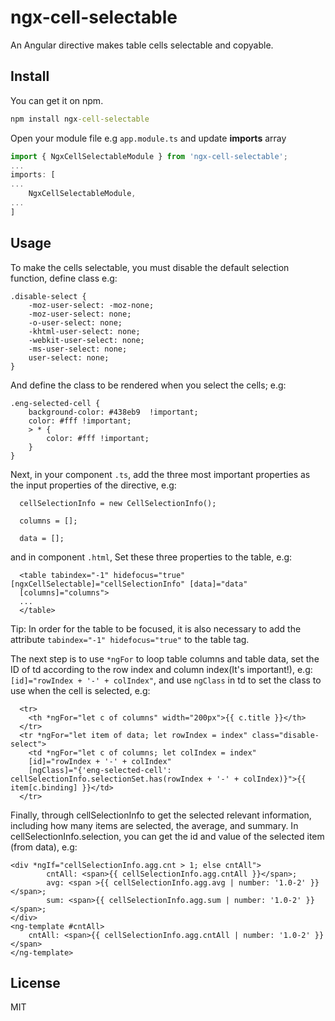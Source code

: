 # ngx-cell-selectable

An Angular directive makes table cells selectable and copyable.

## Install

You can get it on npm.

```bat
npm install ngx-cell-selectable
```

Open your module file e.g `app.module.ts` and update **imports** array

```ts
import { NgxCellSelectableModule } from 'ngx-cell-selectable';
...
imports: [
...
    NgxCellSelectableModule,
...
]
```

## Usage


To make the cells selectable, you must disable the default selection function, define class e.g:
```
.disable-select {
    -moz-user-select: -moz-none;
    -moz-user-select: none;
    -o-user-select: none;
    -khtml-user-select: none;
    -webkit-user-select: none;
    -ms-user-select: none;
    user-select: none;
}

```
And define the class to be rendered when you select the cells; e.g:
```
.eng-selected-cell {
    background-color: #438eb9  !important;
    color: #fff !important;
    > * {
        color: #fff !important;
    }
}
```
Next, in your component `.ts`, add the three most important properties as the input properties of the directive, e.g:
```
  cellSelectionInfo = new CellSelectionInfo();

  columns = [];

  data = [];
```
and in component `.html`,
Set these three properties to the table, e.g:
```
  <table tabindex="-1" hidefocus="true" [ngxCellSelectable]="cellSelectionInfo" [data]="data"
  [columns]="columns">
  ...
  </table>
```
Tip: In order for the table to be focused, it is also necessary to add the attribute `tabindex="-1" hidefocus="true"` to the table tag.

The next step is to use `*ngFor` to loop table columns and table data, set the ID of td according to the row index and column index(It's important!), e.g:`[id]="rowIndex + '-' + colIndex"`, and use `ngClass` in td to set the class to use when the cell is selected, e.g:
```
  <tr>
    <th *ngFor="let c of columns" width="200px">{{ c.title }}</th>
  </tr>
  <tr *ngFor="let item of data; let rowIndex = index" class="disable-select">
    <td *ngFor="let c of columns; let colIndex = index" 
    [id]="rowIndex + '-' + colIndex" 
    [ngClass]="{'eng-selected-cell': cellSelectionInfo.selectionSet.has(rowIndex + '-' + colIndex)}">{{ item[c.binding] }}</td>
  </tr>
```
Finally, through cellSelectionInfo to get the selected relevant information, including how many items are selected, the average, and summary. In cellSelectionInfo.selection, you can get the id and value of the selected item (from data), e.g:
```
<div *ngIf="cellSelectionInfo.agg.cnt > 1; else cntAll">
        cntAll: <span>{{ cellSelectionInfo.agg.cntAll }}</span>;
        avg: <span >{{ cellSelectionInfo.agg.avg | number: '1.0-2' }}</span>;
        sum: <span>{{ cellSelectionInfo.agg.sum | number: '1.0-2' }}</span>;
</div>
<ng-template #cntAll>
    cntAll: <span>{{ cellSelectionInfo.agg.cntAll | number: '1.0-2' }}</span> 
</ng-template>
```
## License
MIT
